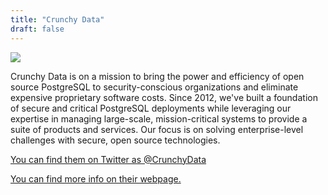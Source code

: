 ```yaml
---
title: "Crunchy Data"
draft: false
---
```


![](/images/sponsor/CrunchyData.svg)

Crunchy Data is on a mission to bring the power and efficiency of open source PostgreSQL to security-conscious organizations and eliminate expensive proprietary software costs. Since 2012, we've built a foundation of secure and critical PostgreSQL deployments while leveraging our expertise in managing large-scale, mission-critical systems to provide a suite of products and services. Our focus is on solving enterprise-level challenges with secure, open source technologies.

[You can find them on Twitter as @CrunchyData](https://twitter.com/crunchydata)

[You can find more info on their webpage.](https://www.crunchydata.com/)
